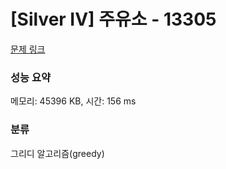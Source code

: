 # [Silver IV] 주유소 - 13305 

[문제 링크](https://www.acmicpc.net/problem/13305) 

### 성능 요약

메모리: 45396 KB, 시간: 156 ms

### 분류

그리디 알고리즘(greedy)

